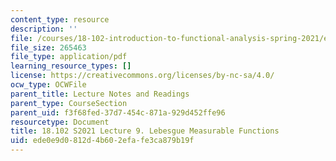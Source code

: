 ```yaml
---
content_type: resource
description: ''
file: /courses/18-102-introduction-to-functional-analysis-spring-2021/ede0e9d0812d4b602efafe3ca879b19f_MIT18_102s21_lec9.pdf
file_size: 265463
file_type: application/pdf
learning_resource_types: []
license: https://creativecommons.org/licenses/by-nc-sa/4.0/
ocw_type: OCWFile
parent_title: Lecture Notes and Readings
parent_type: CourseSection
parent_uid: f3f68fed-37d7-454c-871a-929d452ffe96
resourcetype: Document
title: 18.102 S2021 Lecture 9. Lebesgue Measurable Functions
uid: ede0e9d0-812d-4b60-2efa-fe3ca879b19f
---
```

